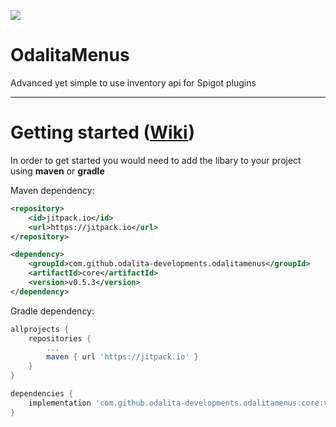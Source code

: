 [![](https://jitpack.io/v/Odalita-Developments/OdalitaMenus.svg)](https://jitpack.io/#Odalita-Developments/OdalitaMenus)

# OdalitaMenus
Advanced yet simple to use inventory api for Spigot plugins
___

# Getting started ([Wiki](https://github.com/Odalita-Developments/OdalitaMenus/wiki/Getting-started))
In order to get started you would need to add the libary to your project using **maven** or **gradle**

Maven dependency:
```xml
<repository>
    <id>jitpack.io</id>
    <url>https://jitpack.io</url>
</repository>

<dependency>
    <groupId>com.github.odalita-developments.odalitamenus</groupId>
    <artifactId>core</artifactId>
    <version>v0.5.3</version>
</dependency>
```


Gradle dependency:
```gradle
allprojects {
    repositories {
        ...
        maven { url 'https://jitpack.io' }
    }
}

dependencies {
    implementation 'com.github.odalita-developments.odalitamenus:core:v0.5.3'
}
```
